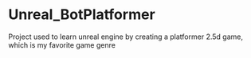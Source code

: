 # Unreal_BotPlatformer
Project used to learn unreal engine by creating a platformer 2.5d game, which is my favorite game genre
